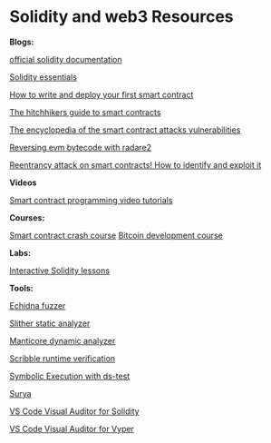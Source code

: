 # Solidity and web3 Resources

**Blogs:**

[official solidity documentation](https://docs.soliditylang.org/en/v0.8.0/)

[Solidity essentials](https://www.packtpub.com/product/solidity-programming-essentials/9781788831383)

[How to write and deploy your first smart contract](https://www.freecodecamp.org/news/how-to-write-and-deploy-your-first-smart-contract-341d5e2ffb35/)

[The hitchhikers guide to smart contracts](https://medium.com/bitcorps-blog/the-hitchhikers-guide-to-smart-contracts-in-ethereum-848f08001f05#.6dob381ks)

[The encyclopedia of the smart contract attacks vulnerabilities](https://betterprogramming.pub/the-encyclopedia-of-smart-contract-attacks-vulnerabilities-dfc1129fdaac)

[Reversing evm bytecode with radare2](https://blog.positive.com/reversing-evm-bytecode-with-radare2-ab77247e5e53)

[Reentrancy attack on smart contracts! How to identify and exploit it](https://gus-tavo-guim.medium.com/reentrancy-attack-on-smart-contracts-how-to-identify-the-exploitable-and-an-example-of-an-attack-4470a2d8dfe4)

**Videos**

[Smart contract programming video tutorials](https://www.youtube.com/channel/UCJWh7F3AFyQ_x01VKzr9eyA/videos)

**Courses:**

[Smart contract crash course](https://www.dappuniversity.com/articles/solidity-tutorial)
[Bitcoin development course](https://bitcoinsv.academy/topics/blockchain-development-courses)

**Labs:**

[Interactive Solidity lessons](https://cryptozombies.io/)

**Tools:**

[Echidna fuzzer](https://github.com/crytic/echidna)

[Slither static analyzer](https://github.com/crytic/slither)

[Manticore dynamic analyzer](https://github.com/trailofbits/manticore)

[Scribble runtime verification](https://github.com/ConsenSys/scribble)

[Symbolic Execution with ds-test](https://fv.ethereum.org/2020/12/11/symbolic-execution-with-ds-test/)

[Surya](https://github.com/ConsenSys/surya)

[VS Code Visual Auditor for Solidity](https://marketplace.visualstudio.com/items?itemName=tintinweb.solidity-visual-auditor)

[VS Code Visual Auditor for Vyper](https://marketplace.visualstudio.com/items?itemName=tintinweb.vscode-vyper)
